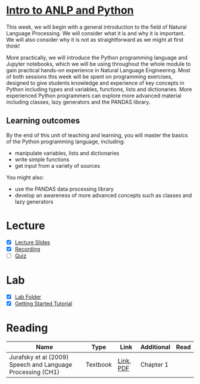 # [Intro to ANLP and Python](https://canvas.sussex.ac.uk/courses/35030/pages/week-1-intro-to-anlp-and-python)
This week, we will begin with a general introduction to the field of Natural Language Processing.  We will consider what it is and why it is important.  We will also consider why it is not as straightforward as we might at first think! 

More practically, we will introduce the Python programming language and Jupyter notebooks, which we will be using throughout the whole module to gain practical hands-on experience in Natural Language Engineering.  Most of both sessions this week will be spent on programming exercises, designed to give students knowledge and experience of key concepts in Python including types and variables, functions, lists and dictionaries.  More experienced Python programmers can explore more advanced material including classes, lazy generators and the PANDAS library.

## Learning outcomes
By the end of this unit of teaching and learning, you will master the basics of the Python programming language, including:

- manipulate variables, lists and dictionaries
- write simple functions
- get input from a variety of sources

You might also:
- use the PANDAS data processing library
- develop an awareness of more advanced concepts such as classes and lazy generators

# Lecture 
- [x] [Lecture Slides](https://github.com/LukeBirkett/study-planner/blob/main/955G5_Applied_Natural_Language_Processing/weeks/week_1/Lec1.pdf)
- [x] [Recording](https://sussex.cloud.panopto.eu/Panopto/Pages/Viewer.aspx?id=c04e911c-5d80-4b39-a8f7-b36a00f87e65)
- [ ] [Quiz](https://canvas.sussex.ac.uk/courses/35030/quizzes/56818)

# Lab 
- [x] [Lab Folder](https://github.com/LukeBirkett/study-planner/tree/main/955G5_Applied_Natural_Language_Processing/weeks/week_1/lab)
- [x] [Getting Started Tutorial](https://sussex.cloud.panopto.eu/Panopto/Pages/Viewer.aspx?id=dcae896f-3482-49fe-a19c-b08b01158653&start=0)

# Reading

| Name | Type | Link | Additional | Read |
|---|---|---|---|---|
| Jurafsky et al (2009) Speech and Language Processing (CH1) | Textbook | [Link](undefined), [PDF](https://github.com/LukeBirkett/study-planner/blob/main/955G5_Applied_Natural_Language_Processing/weeks/files/JurafskyMartinSpeechAndLanguageProcessing2ed_draft%202007.pdf) | Chapter 1 |
